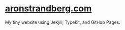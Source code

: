 [aronstrandberg.com](http://aronstrandberg.com)
========================

My tiny website using Jekyll, Typekit, and GitHub Pages.
